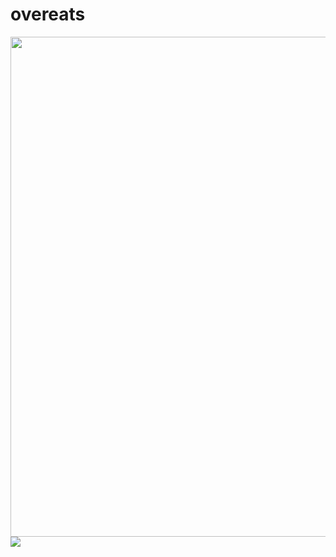 # overeats

<img src="https://media.giphy.com/media/8emFneVvuCikEJ6WRm/giphy.gif" width=800 />
<img src="https://media.giphy.com/media/ja8VlqIgszjOfG78Xo/giphy.webp" />
